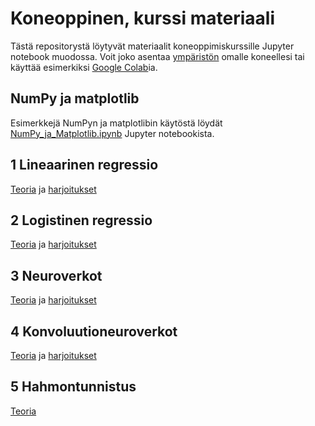 # Koneoppinen, kurssi materiaali

Tästä repositorystä löytyvät materiaalit koneoppimiskurssille Jupyter notebook muodossa. Voit joko asentaa [ympäristön](https://jupyter.org/) omalle koneellesi tai käyttää esimerkiksi [Google Colab](https://colab.research.google.com/)ia.

## NumPy ja matplotlib

Esimerkkejä NumPyn ja matplotlibin käytöstä löydät [NumPy_ja_Matplotlib.ipynb](/NumPy_ja_Matplotlib.ipynb) Jupyter notebookista.

## 1 Lineaarinen regressio

[Teoria](/1%20Lineaarinen%20regressio/Lineaarinen_regressio.ipynb) ja [harjoitukset]((/1%20Lineaarinen%20regressio/Lineaarinen_regressio.ipynb))

## 2 Logistinen regressio

[Teoria](2%20Logistinen%20regressio/Logistinen_regressio.ipynb) ja [harjoitukset](2%20Logistinen%20regressio/Logistinen_regressio_harjoituksia.ipynb)

## 3 Neuroverkot

[Teoria](3%20Neuroverkot/Neuroverkot.ipynb) ja [harjoitukset](3%20Neuroverkot/Neuroverkot_harjoituksia.ipynb)

## 4 Konvoluutioneuroverkot

[Teoria](4%20Konvoluutioneuroverkot/Konvoluutioneuroverkot.ipynb) ja [harjoitukset](4%20Konvoluutioneuroverkot/Konvoluutioneuroverkot_harjoituksia.ipynb)

## 5 Hahmontunnistus

[Teoria](5%20Hahmontunnistus/Hahmontunnistus.ipynb)
